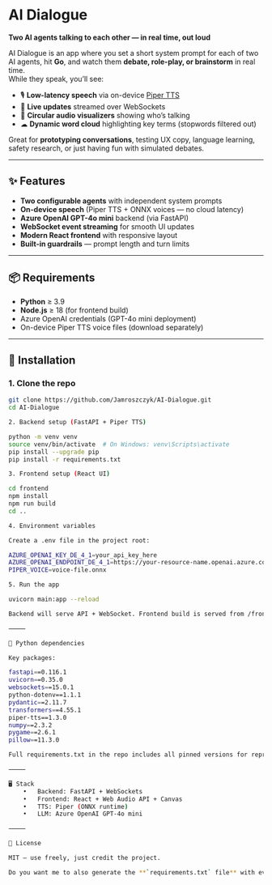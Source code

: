 
# AI Dialogue  
**Two AI agents talking to each other — in real time, out loud**  

AI Dialogue is an app where you set a short system prompt for each of two AI agents, hit **Go**, and watch them **debate, role-play, or brainstorm** in real time.  
While they speak, you’ll see:  

- 🎙 **Low-latency speech** via on-device [Piper TTS](https://github.com/rhasspy/piper)  
- 📡 **Live updates** streamed over WebSockets  
- 🔵 **Circular audio visualizers** showing who’s talking  
- ☁ **Dynamic word cloud** highlighting key terms (stopwords filtered out)  

Great for **prototyping conversations**, testing UX copy, language learning, safety research, or just having fun with simulated debates.  

---

## ✨ Features
- **Two configurable agents** with independent system prompts  
- **On-device speech** (Piper TTS + ONNX voices — no cloud latency)  
- **Azure OpenAI GPT-4o mini** backend (via FastAPI)  
- **WebSocket event streaming** for smooth UI updates  
- **Modern React frontend** with responsive layout  
- **Built-in guardrails** — prompt length and turn limits  

---

## 📦 Requirements
- **Python** ≥ 3.9  
- **Node.js** ≥ 18 (for frontend build)  
- Azure OpenAI credentials (GPT-4o mini deployment)  
- On-device Piper TTS voice files (download separately)  

---

## 🔧 Installation

### 1. Clone the repo
```bash
git clone https://github.com/Jamroszczyk/AI-Dialogue.git
cd AI-Dialogue

2. Backend setup (FastAPI + Piper TTS)

python -m venv venv
source venv/bin/activate  # On Windows: venv\Scripts\activate
pip install --upgrade pip
pip install -r requirements.txt

3. Frontend setup (React UI)

cd frontend
npm install
npm run build
cd ..

4. Environment variables

Create a .env file in the project root:

AZURE_OPENAI_KEY_DE_4_1=your_api_key_here
AZURE_OPENAI_ENDPOINT_DE_4_1=https://your-resource-name.openai.azure.com/
PIPER_VOICE=voice-file.onnx

5. Run the app

uvicorn main:app --reload

Backend will serve API + WebSocket. Frontend build is served from /frontend/dist.

⸻

📜 Python dependencies

Key packages:

fastapi==0.116.1
uvicorn==0.35.0
websockets==15.0.1
python-dotenv==1.1.1
pydantic==2.11.7
transformers==4.55.1
piper-tts==1.3.0
numpy==2.3.2
pygame==2.6.1
pillow==11.3.0

Full requirements.txt in the repo includes all pinned versions for reproducibility.

⸻

🖥 Stack
	•	Backend: FastAPI + WebSockets
	•	Frontend: React + Web Audio API + Canvas
	•	TTS: Piper (ONNX runtime)
	•	LLM: Azure OpenAI GPT-4o mini

⸻

📄 License

MIT — use freely, just credit the project.

Do you want me to also generate the **`requirements.txt` file** with every package and version you listed so it’s immediately usable with this README? That would make the repo fully ready to install.
